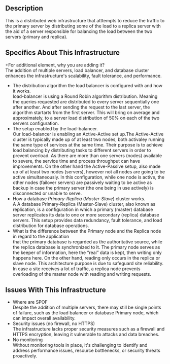 
## Description

This is a distributed web infrastructure that atttempts to reduce the traffic to the primary server by distributing some of the load to a replica server with the aid of a server responsible for balancing the load between the two servers (primary and replica).

## Specifics About This Infrastructure

+For additional element, why you are adding it?<br/>The addition of multiple servers, load balancer, and database cluster enhances the infrastructure's scalability, fault tolerance, and performance.
+ The distribution algorithm the load balancer is configured with and how it works.<br/>load-balancer is using a Round Robin algorithm distribution. Meaning the queries requested are distributed to every server sequentially one after another. And after sending the request to the last server, the algorithm startarts from the first server. This will bring on average and approximately, to a server load distribution of 50% on each of the two servers configuration.
+ The setup enabled by the load-balancer.<br/>Our load-balancer is enabling an Active-Active set up.The Active-Active cluster is typically made up of at least two nodes, both activaley running the same type of services at the same time. Their purpose is to achieve load balancing by distributing tasks to different servers in order to prevent overload. As there are more than one servers (nodes) available to severe, the service time and process throughput can have improvements. On the other hand the Active-Passive setup, also made up of at least two nodes (servers), however not all nodes are going to be active simultaneously. In this configuration, while one node is active, the other nodes (failover servers) are passively waiting to be active as backup in case the primary server (the one being in use actively) is disconnected or unable to serve.
+ How a database *Primary-Replica* (*Master-Slave*) cluster works.<br/>A A database Primary-Replica (Master-Slave) cluster, also known as replication, is a configuration in which a primary (master) database server replicates its data to one or more secondary (replica) database servers. This setup provides data redundancy, fault tolerance, and load distribution for database operations.
+ What is the difference between the Primary node and the Replica node in regard to the application<br/>that the primary database is regarded as the authoritative source, while the replica database is synchronized to it. The primary node serves as the keeper of information, here the “real” data is kept, then writing only happens here. On the other hand, reading only occurs in the replica or slave node. This architecture purpose is due to safeguard site reliability. In case a site receives a lot of traffic, a replica node prevents overloading of the master node with reading and writing requests.

## Issues With This Infrastructure

+ Where are SPOF<br/>Despite the addition of multiple servers, there may still be single points of failure, such as the load balancer or database Primary node, which can impact overall availability.
+ Security issues (no firewall, no HTTPS)<br/>The infrastructure lacks proper security measures such as a firewall and HTTPS encryption, leaving it vulnerable to attacks and data breaches.
+ No monitoring<br/>Without monitoring tools in place, it's challenging to identify and address performance issues, resource bottlenecks, or security threats proactively.
